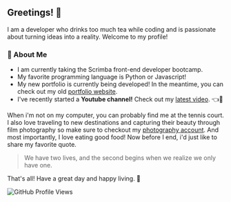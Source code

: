 ## Greetings! 👋

I am a developer who drinks too much tea while coding and is passionate about turning ideas into a reality. Welcome to my profile!

### 🚀 About Me
- I am currently taking the Scrimba front-end developer bootcamp.
- My favorite programming language is Python or Javascript!
- My new portfolio is currently being developed! In the meantime, you can check out my old [portfolio website](https://www.mattbuen.dev/).
- I've recently started a **Youtube channel!** Check out my [latest video](https://youtu.be/yOTpvIFy2Gk). 👈👀

When i'm not on my computer, you can probably find me at the tennis court. I also love traveling to new destinations and capturing their beauty through film photography so make sure to checkout my [photography account](https://www.instagram.com/analog.collection/). And most importantly, I love eating good food! Now before I end, i'd just like to share my favorite quote.

> We have two lives, and the second begins when we realize we only have one.

That's all! Have a great day and happy living. 💌

![GitHub Profile Views](https://komarev.com/ghpvc/?username=matthews-code&color=blue)
